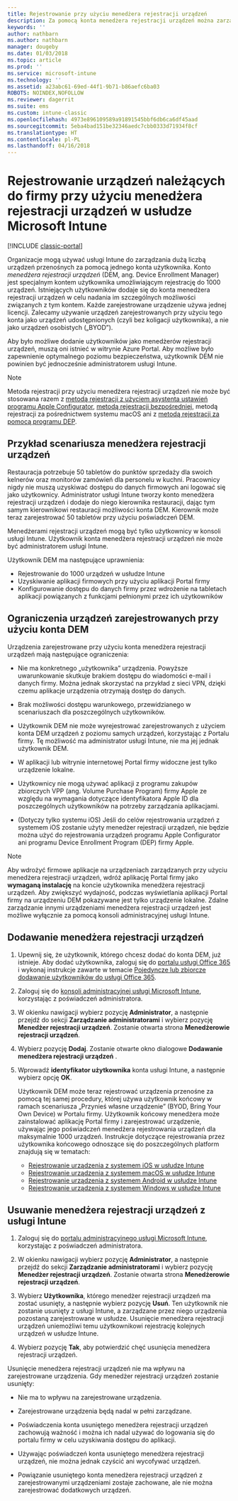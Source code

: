 ```yaml
---
title: Rejestrowanie przy użyciu menedżera rejestracji urządzeń
description: Za pomocą konta menedżera rejestracji urządzeń można zarządzać dużą liczbą współdzielonych firmowych urządzeń przenośnych za pomocą jednego konta użytkownika.
keywords: ''
author: nathbarn
ms.author: nathbarn
manager: dougeby
ms.date: 01/03/2018
ms.topic: article
ms.prod: ''
ms.service: microsoft-intune
ms.technology: ''
ms.assetid: a23abc61-69ed-44f1-9b71-b86aefc6ba03
ROBOTS: NOINDEX,NOFOLLOW
ms.reviewer: dagerrit
ms.suite: ems
ms.custom: intune-classic
ms.openlocfilehash: 4973e896109589a91891545bbf6db6ca6df45aad
ms.sourcegitcommit: 5eba4bad151be32346aedc7cbb0333d71934f8cf
ms.translationtype: HT
ms.contentlocale: pl-PL
ms.lasthandoff: 04/16/2018
---
```

# <a name="enroll-corporate-owned-devices-with-the-device-enrollment-manager-in-microsoft-intune"></a>Rejestrowanie urządzeń należących do firmy przy użyciu menedżera rejestracji urządzeń w usłudze Microsoft Intune

[!INCLUDE [classic-portal](../includes/classic-portal.md)]

Organizacje mogą używać usługi Intune do zarządzania dużą liczbą urządzeń przenośnych za pomocą jednego konta użytkownika. Konto *menedżera rejestracji urządzeń* (DEM, ang. Device Enrollment Manager) jest specjalnym kontem użytkownika umożliwiającym rejestrację do 1000 urządzeń. Istniejących użytkowników dodaje się do konta menedżera rejestracji urządzeń w celu nadania im szczególnych możliwości związanych z tym kontem. Każde zarejestrowane urządzenie używa jednej licencji. Zalecamy używanie urządzeń zarejestrowanych przy użyciu tego konta jako urządzeń udostępnionych (czyli bez koligacji użytkownika), a nie jako urządzeń osobistych („BYOD”).  

Aby było możliwe dodanie użytkowników jako menedżerów rejestracji urządzeń, muszą oni istnieć w witrynie Azure Portal. Aby możliwe było zapewnienie optymalnego poziomu bezpieczeństwa, użytkownik DEM nie powinien być jednocześnie administratorem usługi Intune.

>[!NOTE]
>Metoda rejestracji przy użyciu menedżera rejestracji urządzeń nie może być stosowana razem z [metodą rejestracji z użyciem asystenta ustawień programu Apple Configurator](ios-setup-assistant-enrollment-in-microsoft-intune.md), [metodą rejestracji bezpośredniej](ios-direct-enrollment-in-microsoft-intune.md), metodą rejestracji za pośrednictwem systemu macOS ani z [metodą rejestracji za pomocą programu DEP](ios-device-enrollment-program-in-microsoft-intune.md).

## <a name="example-of-a-device-enrollment-manager-scenario"></a>Przykład scenariusza menedżera rejestracji urządzeń

Restauracja potrzebuje 50 tabletów do punktów sprzedaży dla swoich kelnerów oraz monitorów zamówień dla personelu w kuchni. Pracownicy nigdy nie muszą uzyskiwać dostępu do danych firmowych ani logować się jako użytkownicy. Administrator usługi Intune tworzy konto menedżera rejestracji urządzeń i dodaje do niego kierownika restauracji, dając tym samym kierownikowi restauracji możliwości konta DEM. Kierownik może teraz zarejestrować 50 tabletów przy użyciu poświadczeń DEM.

Menedżerami rejestracji urządzeń mogą być tylko użytkownicy w konsoli usługi Intune. Użytkownik konta menedżera rejestracji urządzeń nie może być administratorem usługi Intune.

Użytkownik DEM ma następujące uprawnienia:

-   Rejestrowanie do 1000 urządzeń w usłudze Intune
-   Uzyskiwanie aplikacji firmowych przy użyciu aplikacji Portal firmy
-   Konfigurowanie dostępu do danych firmy przez wdrożenie na tabletach aplikacji powiązanych z funkcjami pełnionymi przez ich użytkowników

## <a name="limitations-of-devices-that-are-enrolled-with-a-dem-account"></a>Ograniczenia urządzeń zarejestrowanych przy użyciu konta DEM

Urządzenia zarejestrowane przy użyciu konta menedżera rejestracji urządzeń mają następujące ograniczenia:

  - Nie ma konkretnego „użytkownika” urządzenia. Powyższe uwarunkowanie skutkuje brakiem dostępu do wiadomości e-mail i danych firmy. Można jednak skorzystać na przykład z sieci VPN, dzięki czemu aplikacje urządzenia otrzymają dostęp do danych.

  - Brak możliwości dostępu warunkowego, przewidzianego w scenariuszach dla poszczególnych użytkowników.

  - Użytkownik DEM nie może wyrejestrować zarejestrowanych z użyciem konta DEM urządzeń z poziomu samych urządzeń, korzystając z Portalu firmy. Tę możliwość ma administrator usługi Intune, nie ma jej jednak użytkownik DEM.

  - W aplikacji lub witrynie internetowej Portal firmy widoczne jest tylko urządzenie lokalne.

  - Użytkownicy nie mogą używać aplikacji z programu zakupów zbiorczych VPP (ang. Volume Purchase Program) firmy Apple ze względu na wymagania dotyczące identyfikatora Apple ID dla poszczególnych użytkowników na potrzeby zarządzania aplikacjami.

  - (Dotyczy tylko systemu iOS) Jeśli do celów rejestrowania urządzeń z systemem iOS zostanie użyty menedżer rejestracji urządzeń, nie będzie można użyć do rejestrowania urządzeń programu Apple Configurator ani programu Device Enrollment Program (DEP) firmy Apple.

> [!NOTE]
> Aby wdrożyć firmowe aplikacje na urządzeniach zarządzanych przy użyciu menedżera rejestracji urządzeń, wdróż aplikację Portal firmy jako **wymaganą instalację** na koncie użytkownika menedżera rejestracji urządzeń.
> Aby zwiększyć wydajność, podczas wyświetlania aplikacji Portal firmy na urządzeniu DEM pokazywane jest tylko urządzenie lokalne. Zdalne zarządzanie innymi urządzeniami menedżera rejestracji urządzeń jest możliwe wyłącznie za pomocą konsoli administracyjnej usługi Intune.


## <a name="add-a-device-enrollment-manager"></a>Dodawanie menedżera rejestracji urządzeń

1. Upewnij się, że użytkownik, którego chcesz dodać do konta DEM, już istnieje. Aby dodać użytkownika, zaloguj się do [portalu usługi Office 365](https://go.microsoft.com/fwlink/p/?LinkId=698854) i wykonaj instrukcje zawarte w temacie [Pojedyncze lub zbiorcze dodawanie użytkowników do usługi Office 365](https://support.office.com/article/Add-users-individually-or-in-bulk-to-Office-365-Admin-Help-1970f7d6-03b5-442f-b385-5880b9c256ec).

2. Zaloguj się do [konsoli administracyjnej usługi Microsoft Intune](https://manage.microsoft.com), korzystając z poświadczeń administratora.

3. W okienku nawigacji wybierz pozycję **Administrator**, a następnie przejdź do sekcji **Zarządzanie administratorami** i wybierz pozycję **Menedżer rejestracji urządzeń**. Zostanie otwarta strona **Menedżerowie rejestracji urządzeń**.

4. Wybierz pozycję **Dodaj**. Zostanie otwarte okno dialogowe **Dodawanie menedżera rejestracji urządzeń** .

5. Wprowadź **identyfikator użytkownika** konta usługi Intune, a następnie wybierz opcję **OK**.

   Użytkownik DEM może teraz rejestrować urządzenia przenośne za pomocą tej samej procedury, której używa użytkownik końcowy w ramach scenariusza „Przynieś własne urządzenie” (BYOD, Bring Your Own Device) w Portalu firmy. Użytkownik końcowy menedżera może zainstalować aplikację Portal firmy i zarejestrować urządzenie, używając jego poświadczeń menedżera rejestrowania urządzeń dla maksymalnie 1000 urządzeń. Instrukcje dotyczące rejestrowania przez użytkownika końcowego odnoszące się do poszczególnych platform znajdują się w tematach:

   - [Rejestrowanie urządzenia z systemem iOS w usłudze Intune](https://docs.microsoft.com/intune-user-help/enroll-your-device-in-intune-ios)
   - [Rejestrowanie urządzenia z systemem macOS w usłudze Intune](https://docs.microsoft.com/intune-user-help/enroll-your-device-in-intune-macos)
   - [Rejestrowanie urządzenia z systemem Android w usłudze Intune](https://docs.microsoft.com/intune-user-help/enroll-your-device-in-intune-android)
   - [Rejestrowanie urządzenia z systemem Windows w usłudze Intune](https://docs.microsoft.com/intune-user-help/enroll-your-device-in-intune-windows)

## <a name="delete-a-device-enrollment-manager-from-intune"></a>Usuwanie menedżera rejestracji urządzeń z usługi Intune

1.  Zaloguj się do [portalu administracyjnego usługi Microsoft Intune](https://manage.microsoft.com), korzystając z poświadczeń administratora.

2.  W okienku nawigacji wybierz pozycję **Administrator**, a następnie przejdź do sekcji **Zarządzanie administratorami** i wybierz pozycję **Menedżer rejestracji urządzeń**. Zostanie otwarta strona **Menedżerowie rejestracji urządzeń**.

3.  Wybierz **Użytkownika**, którego menedżer rejestracji urządzeń ma zostać usunięty, a następnie wybierz pozycję **Usuń**. Ten użytkownik nie zostanie usunięty z usługi Intune, a zarządzane przez niego urządzenia pozostaną zarejestrowane w usłudze. Usunięcie menedżera rejestracji urządzeń uniemożliwi temu użytkownikowi rejestrację kolejnych urządzeń w usłudze Intune.

4.  Wybierz pozycję **Tak**, aby potwierdzić chęć usunięcia menedżera rejestracji urządzeń.

Usunięcie menedżera rejestracji urządzeń nie ma wpływu na zarejestrowane urządzenia. Gdy menedżer rejestracji urządzeń zostanie usunięty:

-   Nie ma to wpływu na zarejestrowane urządzenia.

-   Zarejestrowane urządzenia będą nadal w pełni zarządzane.

-   Poświadczenia konta usuniętego menedżera rejestracji urządzeń zachowują ważność i można ich nadal używać do logowania się do portalu firmy w celu uzyskiwania dostępu do aplikacji.

-   Używając poświadczeń konta usuniętego menedżera rejestracji urządzeń, nie można jednak czyścić ani wycofywać urządzeń.

-   Powiązanie usuniętego konta menedżera rejestracji urządzeń z zarejestrowanymi urządzeniami zostaje zachowane, ale nie można zarejestrować dodatkowych urządzeń.
